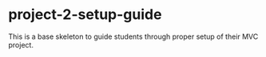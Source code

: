 # project-2-setup-guide
This is a base skeleton to guide students through proper setup of their MVC project.
